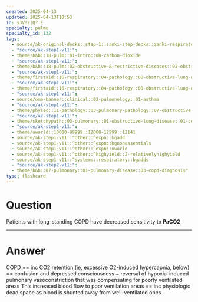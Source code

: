 ```yaml
---
created: 2025-04-13
updated: 2025-04-13T10:53
id: s3V!z|Q?.E
specialty: pulmo
specialty_id: 132
tags:
  - source/ak-original-decks::step-1::zanki-step-decks::zanki-respiratory::respiratory-pathology
  - "source/ak-step1-v11:": 
  - theme/b&b::18-pulm::01-intro::08-carbon-dioxide
  - "source/ak-step1-v11:": 
  - theme/b&b::18-pulm::02-obstructive-&-restrictive-diseases::02-obstructive-lung-disease
  - "source/ak-step1-v11:": 
  - theme/firstaid::16-respiratory::04-pathology::08-obstructive-lung-diseases
  - "source/ak-step1-v11:": 
  - theme/firstaid::16-respiratory::04-pathology::08-obstructive-lung-diseases::*basics
  - "source/ak-step1-v11:": 
  - source/ome-banner::clinical::02-pulmonology::01-asthma
  - "source/ak-step1-v11:": 
  - theme/physeo::11-pathology::03-pulmonary-pathology::07-obstructive-lung-diseases
  - "source/ak-step1-v11:": 
  - theme/sketchypath::03-pulmonary::01-obstructive-lung-disease::01-copd-&-emphysema
  - "source/ak-step1-v11:": 
  - theme/uworld::10000-99999::12000-12999::12141
  - source/ak-step1-v11::^other::^expn::bgadd
  - source/ak-step1-v11::^other::^expn::bgnonessentials
  - source/ak-step1-v11::^other::^expn::uworld
  - source/ak-step1-v11::^other::^highyield::2-relativelyhighyield
  - source/ak-step1-v11::^systems::respiratory::bgadds
  - "source/ak-step2-v11:": 
  - theme/b&b::07-pulmonary::01-pulmonary-disease::03-copd-diagnosis"
type: flashcard
---
```


# Question
Patients with long-standing COPD have decreased sensitivity to **PaCO2**

---

# Answer
COPD == inc CO2 retention (ie, excessive O2-induced hypercapnia, below) == confusion and depressed consciousness ~ reversal of hypoxia-induced pulmonary vasoconstriction that was compensating for poorly ventilated areas  This increased blood flow to poor ventilation areas == inc physiologic dead space as blood is shunted away from well-ventilated ones